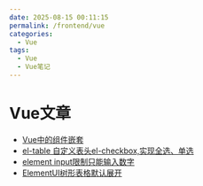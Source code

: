 ```yaml
---
date: 2025-08-15 00:11:15
permalink: /frontend/vue
categories:
  - Vue
tags:
  - Vue
  - Vue笔记
---
```


# Vue文章

- [Vue中的组件嵌套](https://blog.csdn.net/qq_53810245/article/details/122891352)
- [el-table 自定义表头el-checkbox,实现全选、单选](https://blog.csdn.net/hbjiankely/article/details/119221948)
- [element input限制只能输入数字](https://blog.csdn.net/qq_42919799/article/details/123114416)
- [ElementUI树形表格默认展开](https://www.cnblogs.com/lixingwu/p/13652310.html)
